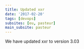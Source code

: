 ```yaml
---
title: Updated xxr
date: '2017-02-20'
tags: [devops]
subsites: [eu, pasteur]
main_subsite: pasteur
---
```


We have updated xxr to  version 3.03


